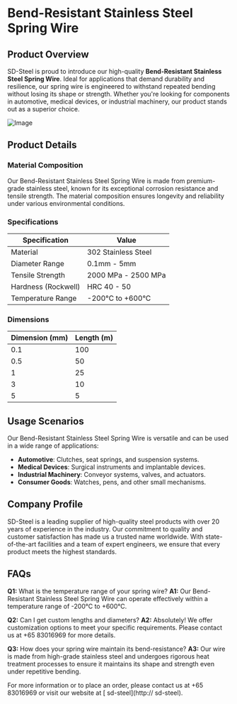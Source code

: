 # Bend-Resistant Stainless Steel Spring Wire

## Product Overview

SD-Steel is proud to introduce our high-quality **Bend-Resistant Stainless Steel Spring Wire**. Ideal for applications that demand durability and resilience, our spring wire is engineered to withstand repeated bending without losing its shape or strength. Whether you're looking for components in automotive, medical devices, or industrial machinery, our product stands out as a superior choice.

![Image](https://github.com/user-attachments/assets/2567258e-e124-4816-932d-1809bd27ef0b)

## Product Details

### Material Composition
Our Bend-Resistant Stainless Steel Spring Wire is made from premium-grade stainless steel, known for its exceptional corrosion resistance and tensile strength. The material composition ensures longevity and reliability under various environmental conditions.

### Specifications

| Specification | Value |
|---------------|-------|
| Material      | 302 Stainless Steel |
| Diameter Range | 0.1mm - 5mm |
| Tensile Strength | 2000 MPa - 2500 MPa |
| Hardness (Rockwell) | HRC 40 - 50 |
| Temperature Range | -200°C to +600°C |

### Dimensions
| Dimension (mm) | Length (m) |
|----------------|------------|
| 0.1             | 100        |
| 0.5             | 50         |
| 1               | 25         |
| 3               | 10         |
| 5               | 5          |

## Usage Scenarios

Our Bend-Resistant Stainless Steel Spring Wire is versatile and can be used in a wide range of applications:
- **Automotive**: Clutches, seat springs, and suspension systems.
- **Medical Devices**: Surgical instruments and implantable devices.
- **Industrial Machinery**: Conveyor systems, valves, and actuators.
- **Consumer Goods**: Watches, pens, and other small mechanisms.

## Company Profile

SD-Steel is a leading supplier of high-quality steel products with over 20 years of experience in the industry. Our commitment to quality and customer satisfaction has made us a trusted name worldwide. With state-of-the-art facilities and a team of expert engineers, we ensure that every product meets the highest standards.

## FAQs

**Q1:** What is the temperature range of your spring wire?
**A1:** Our Bend-Resistant Stainless Steel Spring Wire can operate effectively within a temperature range of -200°C to +600°C.

**Q2:** Can I get custom lengths and diameters?
**A2:** Absolutely! We offer customization options to meet your specific requirements. Please contact us at +65 83016969 for more details.

**Q3:** How does your spring wire maintain its bend-resistance?
**A3:** Our wire is made from high-grade stainless steel and undergoes rigorous heat treatment processes to ensure it maintains its shape and strength even under repetitive bending.

For more information or to place an order, please contact us at +65 83016969 or visit our website at [ sd-steel](http:// sd-steel).